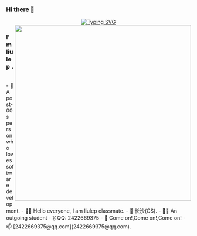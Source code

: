 ### Hi there 👋

  <div align="center">
    <a href=""><img src="https://readme-typing-svg.demolab.com?font=Fira+Code&size=25&pause=1000&width=435&separator=%3C&lines=System.out.print(Hello%2CWorld);%3C%F0%9F%99%8B+Hello%EF%BC%8CBoys+and+Girls." alt="Typing SVG" /></a>
</div>

<img width="480" align="right" src="https://cdn.jsdelivr.net/gh/sun0225SUN/sun0225SUN/assets/images/coding.gif" />

### I'm liulep .

<br/>
- 💬 A post-00s person who loves software development.
- 👨‍🎓 Hello everyone, I am liulep classmate.
- 📍 长沙(CS).
- 👩‍💻 An outgoing student
- 🎖️ QQ: 2422669375
- 🤔 Come on!,Come on!,Come on!
- 📫 [2422669375@qq.com](2422669375@qq.com).
 <br/>
<!--
**liulep/liulep** is a ✨ _special_ ✨ repository because its `README.md` (this file) appears on your GitHub profile.

Here are some ideas to get you started:

- 🔭 I’m currently working on ...
- 🌱 I’m currently learning ...
- 👯 I’m looking to collaborate on ...
- 🤔 I’m looking for help with ...
- 💬 Ask me about ...
- 📫 How to reach me: ...
- 😄 Pronouns: ...
- ⚡ Fun fact: ...
-->
